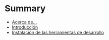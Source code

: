 # Summary
* [Acerca de...](README.md)
* [Introducción](chapter-01.md)
* [Instalación de las herramientas de desarrollo](chapter-02-sdk.md)
